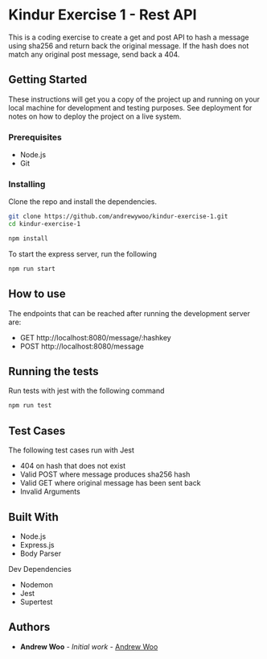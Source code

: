 # Kindur Exercise 1 - Rest API

This is a coding exercise to create a get and post API to hash a message using sha256 and return back the original message. If the hash does not match any original post message, send back a 404.

## Getting Started

These instructions will get you a copy of the project up and running on your local machine for development and testing purposes. See deployment for notes on how to deploy the project on a live system.

### Prerequisites

- Node.js
- Git

### Installing

Clone the repo and install the dependencies.

```bash
git clone https://github.com/andrewywoo/kindur-exercise-1.git
cd kindur-exercise-1
```

```bash
npm install
```

To start the express server, run the following

```bash
npm run start
```

## How to use

The endpoints that can be reached after running the development server are:

- GET http://localhost:8080/message/:hashkey
- POST http://localhost:8080/message

## Running the tests

Run tests with jest with the following command

```bash
npm run test
```

## Test Cases

The following test cases run with Jest

- 404 on hash that does not exist
- Valid POST where message produces sha256 hash
- Valid GET where original message has been sent back
- Invalid Arguments

## Built With

- Node.js
- Express.js
- Body Parser

Dev Dependencies

- Nodemon
- Jest
- Supertest

## Authors

- **Andrew Woo** - _Initial work_ - [Andrew Woo](https://github.com/andrewywoo)
